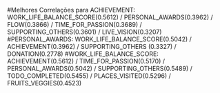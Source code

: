 


#Melhores Correlações para ACHIEVEMENT: WORK_LIFE_BALANCE_SCORE(0.5612) / PERSONAL_AWARDS(0.3962) / FLOW(0.3866) / TIME_FOR_PASSION(0.3689) / SUPPORTING_OTHERS(0.3601) / LIVE_VISION(0.3207)
#PERSONAL_AWARDS: WORK_LIFE_BALANCE_SCORE(0.5042) / ACHIEVEMENT(0.3962) / SUPPORTING_OTHERS (0.3327) / DONATION(0.2778)
#WORK_LIFE_BALANCE_SCORE: ACHIEVEMENT(0.5612) / TIME_FOR_PASSION(0.5170) / PERSONAL_AWARDS(0.5042) / SUPPORTING_OTHERS(0.5489) / TODO_COMPLETED(0.5455) / PLACES_VISITED(0.5296) / FRUITS_VEGGIES(0.4523)

